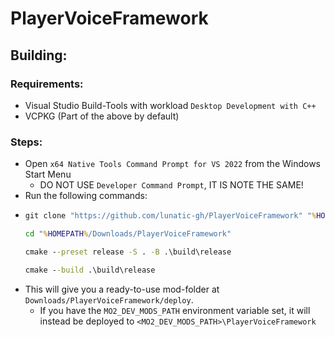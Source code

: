 # PlayerVoiceFramework

## Building:

### Requirements:

- Visual Studio Build-Tools with workload `Desktop Development with C++`
- VCPKG (Part of the above by default)

### Steps:

- Open `x64 Native Tools Command Prompt for VS 2022` from the Windows Start Menu
    - DO NOT USE `Developer Command Prompt`, IT IS NOTE THE SAME!
- Run the following commands:
- ```cmd 
  git clone "https://github.com/lunatic-gh/PlayerVoiceFramework" "%HOMEPATH%/Downloads/PlayerVoiceFramework"
  
  cd "%HOMEPATH%/Downloads/PlayerVoiceFramework"
  
  cmake --preset release -S . -B .\build\release
  
  cmake --build .\build\release
  ```
- This will give you a ready-to-use mod-folder at `Downloads/PlayerVoiceFramework/deploy`.
    - If you have the `MO2_DEV_MODS_PATH` environment variable set, it will instead be deployed to
      `<MO2_DEV_MODS_PATH>\PlayerVoiceFramework`
